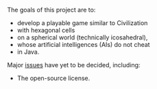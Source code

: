 The goals of this project are to:
* develop a playable game similar to Civilization
* with hexagonal cells
* on a spherical world (technically icosahedral),
* whose artificial intelligences (AIs) do not cheat
* in Java.

Major [issues](https://github.com/Folds/hexciv/wiki/Issues) have yet to be decided, including:
* The open-source license.


